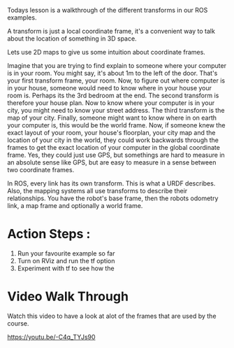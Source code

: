 Todays lesson is a walkthrough of the different transforms in our ROS examples. 

A transform is just a local coordinate frame, it's a convenient way to talk about the location of something in 3D space. 

Lets use 2D maps to give us some intuition about coordinate frames. 

Imagine that you are trying to find explain to someone where your computer is in your room. You might say, it's about 1m to the left of the door. That's your first transform frame, your room. Now, to figure out where computer is in your house, someone would need to know where in your house your room is. Perhaps its the 3rd bedroom at the end. The second transform is therefore your house plan. Now to know where your computer is in your city, you might need to know your street address. The third transform is the map of your city. Finally, someone might want to know where in on earth your computer is, this would be the world frame. Now, if someone knew the exact layout of your room, your house's floorplan, your city map and the location of your city in the world, they could work backwards through the frames to get the exact location of your computer in the global coordinate frame. Yes, they could just use GPS, but somethings are hard to measure in an absolute sense like GPS, but are easy to measure in a sense between two coordinate frames. 

In ROS, every link has its own transform. This is what a URDF describes. Also, the mapping systems all use transforms to describe their relationships. You have the robot's base frame, then the robots odometry link, a map frame and optionally a world frame. 

# Action Steps :

1. Run your favourite example so far
2. Turn on RViz and run the tf option
3. Experiment with tf to see how the 

# Video Walk Through

Watch this video to have a look at alot of the frames that are used by the course. 

https://youtu.be/-C4q_TYJs90